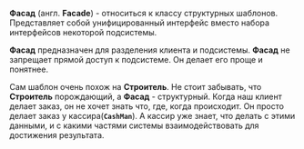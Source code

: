 **Фасад** (англ. **Facade**) - относиться к классу структурных шаблонов. Представляет собой унифицированный интерфейс вместо
набора интерфейсов некоторой подсистемы.

**Фасад** предназначен для разделения клиента и подсистемы. **Фасад** не запрещает прямой доступ к подсистеме.
Он делает его проще и понятнее.

Сам шаблон очень похож на **Строитель**. Не стоит забывать, что **Строитель** порождающий, а **Фасад** - структурный.
Когда наш клиент делает заказ, он не хочет знать что, где, когда происходит. Он просто делает заказ у кассира(**`CashMan`**).
А кассир уже знает, что делать с этими данными, и с какими частями системы взаимодействовать для достижения результата.